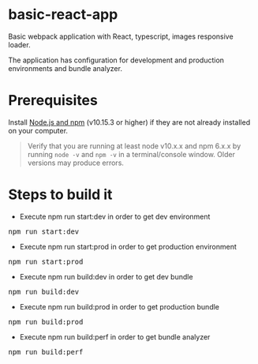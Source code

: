 # basic-react-app

Basic webpack application with React, typescript, images responsive loader.

The application has configuration for development and production environments and bundle analyzer.

 # Prerequisites
  
  Install <a href="https://nodejs.org/en/">Node.js and npm</a> (v10.15.3 or higher) if they are not already installed on your computer.
  <blockquote>
<p>Verify that you are running at least node v10.x.x and npm 6.x.x by running <code>node -v</code> and <code>npm -v</code> in a terminal/console window. Older versions may produce errors.</p>
</blockquote>

# Steps to build it

 + Execute npm run start:dev in order to get dev environment
 
 <div class="highlight highlight-source-shell"><pre>npm run start:dev</pre></div>
 
 + Execute npm run start:prod in order to get production environment
 
 <div class="highlight highlight-source-shell"><pre>npm run start:prod</pre></div>
 
 + Execute npm run build:dev in order to get dev bundle
 
 <div class="highlight highlight-source-shell"><pre>npm run build:dev</pre></div>
 
 + Execute npm run build:prod in order to get production bundle
 
 <div class="highlight highlight-source-shell"><pre>npm run build:prod</pre></div>
 
 + Execute npm run build:perf in order to get bundle analyzer
 
 <div class="highlight highlight-source-shell"><pre>npm run build:perf</pre></div>

